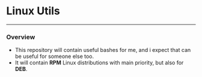 # Linux Utils

---

### Overview

- This repository will contain useful bashes for me, and i expect that can be useful for someone else too.
- It will contain **RPM** Linux distributions with main priority, but also for  **DEB**.